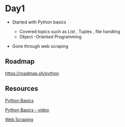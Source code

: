 # Day1 

- Started with Python basics
    - Covered topics such as List , Tuples , file handling
    - Object -Oriented Programming

- Gone through web scraping 

## Roadmap

https://roadmap.sh/python

## Resources

 [Python Basics](https://www.w3schools.com/python/) 

 [Python Basics - video ](https://youtu.be/XKHEtdqhLK8?si=YacwR--bCPygpWbc) 

 [Web Scraping](https://youtu.be/ng2o98k983k?si=SsRFHLaUjo4Qwyml)